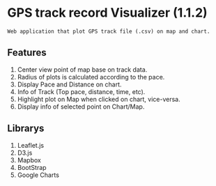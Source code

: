 # GPS track record Visualizer (1.1.2)
    Web application that plot GPS track file (.csv) on map and chart.

## Features
1. Center view point of map base on track data.
2. Radius of plots is calculated according to the pace. 
3. Display Pace and Distance on chart.
4. Info of Track (Top pace, distance, time, etc).
5. Highlight plot on Map when clicked on chart, vice-versa.
6. Display info of selected point on Chart/Map.

## Librarys
1. Leaflet.js
2. D3.js
3. Mapbox
4. BootStrap
5. Google Charts

